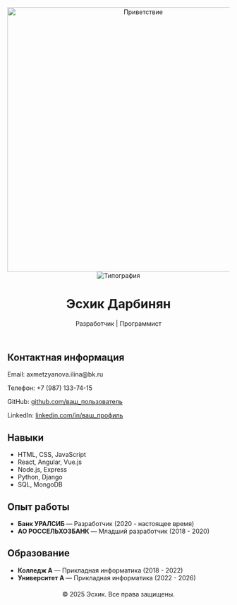 
<p align="center">
  <br>
 
</p>

<!-- Приветствие с гифкой -->
<p align="center">
  <img src="[https://media1.tenor.com/m/bCfpwMjfAi0AAAAC/cat-typing.gif" width="600" alt="Приветствие"](https://instapik.ru/wp-content/uploads/2020/10/privet-10.jpg)/>
  <br>
  <img src="https://readme-typing-svg.herokuapp.com?size=24&width=600&lines=Привет!+Я+Эсхик,+программист+и+творческая+личность!&color=FFA07Afont=Arial" alt="Типография"/>
</p>

<header>
    <h1>Эсхик Дарбинян</h1>
    <p>Разработчик | Программист</p>
</header>

<section class="contact-info">
    <h2>Контактная информация</h2>
    <p>Email: axmetzyanova.ilina@bk.ru</p>
    <p>Телефон: +7 (987) 133-74-15</p>
    <p>GitHub: <a href="https://github.com/ваш_пользователь" target="_blank">github.com/ваш_пользователь</a></p>
    <p>LinkedIn: <a href="https://linkedin.com/in/ваш_профиль" target="_blank">linkedin.com/in/ваш_профиль</a></p>
</section>

<section class="skills">
    <h2>Навыки</h2>
    <ul>
        <li>HTML, CSS, JavaScript</li>
        <li>React, Angular, Vue.js</li>
        <li>Node.js, Express</li>
        <li>Python, Django</li>
        <li>SQL, MongoDB</li>
    </ul>
</section>

<section class="experience">
    <h2>Опыт работы</h2>
    <ul>
        <li><strong> Банк УРАЛСИБ </strong> — Разработчик (2020 - настоящее время)</li>
        <li><strong> АО РОССЕЛЬХОЗБАНК </strong> — Младший разработчик (2018 - 2020)</li>
    </ul>
</section>

<section class="education">
    <h2>Образование</h2>
    <ul>
        <li><strong> Колледж A</strong> — Прикладная информатика (2018 - 2022)</li>
        <li><strong> Университет A</strong> — Прикладная информатика (2022 - 2026)</li>
    </ul>
</section>

<footer style="text-align:center; margin-top:20px;">
    <p>&copy; 2025 Эсхик. Все права защищены.</p>
</footer>

</body>
</html>
